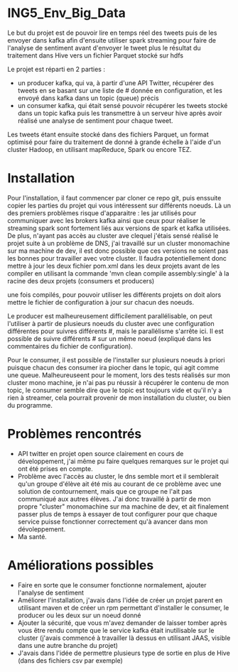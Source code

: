 # ING5_Env_Big_Data
Le but du projet est de pouvoir lire en temps réel des tweets puis de les envoyer dans kafka afin d'ensuite utiliser spark streaming pour faire de l'analyse de sentiment avant d'envoyer le tweet plus le résultat du traitement dans Hive vers un fichier Parquet stocké sur hdfs

Le projet est réparti en 2 parties :
- un producer kafka, qui va, à partir d'une API Twitter, récupérer des tweets en se basant sur une liste de # donnée en configuration, et les envoyé dans kafka dans un topic (queue) précis
- un consumer kafka, qui était sensé pouvoir récupérer les tweets stocké dans un topic kafka puis les transmettre à un serveur hive après avoir réalisé une analyse de sentiment pour chaque tweet.

Les tweets étant ensuite stocké dans des fichiers Parquet, un format optimisé pour faire du traitement de donné à grande échelle à l'aide d'un cluster Hadoop, en utilisant mapReduce, Spark ou encore TEZ.

# Installation

Pour l'installation, il faut commencer par cloner ce repo git, puis enssuite copier les parties du projet qui vous intéressent sur différents noeuds.
Là un des premiers problèmes risque d'apparaitre : les jar utilisés pour communiquer avec les brokers kafka ainsi que ceux pour réaliser le streaming spark sont fortement liés aux versions de spark et kafka utilisées. 
De plus, n'ayant pas accès au cluster ave clequel j'étais sensé réalisé le projet suite à un problème de DNS, j'ai travaillé sur un cluster monomachine sur ma machine de dev, il est donc possible que ces versions ne soient pas les bonnes pour travailler avec votre cluster.
Il faudra potentiellement donc mettre à jour les deux fichier pom.xml dans les deux projets avant de les compiler en utilisant la commande
'mvn clean compile assembly:single' à la racine des deux projets (consumers et producers)

une fois compilés, pour pouvoir utiliser les différents projets on doit alors mettre le fichier de configuration à jour sur chacun des noeuds.

Le producer est malheureusement difficilement parallélisable, on peut l'utiliser à partir de plusieurs noeuds du cluster avec une configuration différentes pour suivres différents #, mais le parallélisme s'arrête ici. Il est possible de suivre différents # sur un même noeud (expliqué dans les commentaires du fichier de configuration).

Pour le consumer, il est possible de l'installer sur plusieurs noeuds à priori puisque chacun des consumer ira piocher dans le topic, qui agit comme une queue.
Malheureuseent pour le moment, lors des tests réalisés sur mon cluster mono machine, je n'ai pas pu réussir à récupérer le contenu de mon topic, le consumer semble dire que le topic est toujours vide et qu'il n'y a rien à streamer, cela pourrait provenir de mon installation du cluster, ou bien du programme.

# Problèmes rencontrés 
- API twitter en projet open source clairement en cours de développement, j'ai même pu faire quelques remarques sur le projet qui ont été prises en compte.
- Problème avec l'accès au cluster, le dns semble mort et il semblerait qu'un groupe d'élève ait été mis au courant de ce problème avec une solution de contournement, mais que ce groupe ne l'ait pas communiqué aux autres élèves. J'ai donc travaillé à partir de mon propre "cluster" monomachine sur ma machine de dev, et ait finalement passer plus de temps à essayer de tout configurer pour que chaque service puisse fonctionner correctement qu'à avancer dans mon dévoleppement.
- Ma santé.

# Améliorations possibles
- Faire en sorte que le consumer fonctionne normalement, ajouter l'analyse de sentiment
- Améliorer l'installation, j'avais dans l'idée de créer un projet parent en utilisant maven et de créer un rpm permettant d'installer le consumer, le producer ou les deux sur un noeud donné
- Ajouter la sécurité, que vous m'avez demander de laisser tomber après vous être rendu compte que le service kafka était inutilisable sur le cluster (j'avais commencé à travailler là dessus en utilisant JAAS, visible dans une autre branche du projet)
- J'avais dans l'idée de permettre plusieurs type de sortie en plus de Hive (dans des fichiers csv par exemple) 

